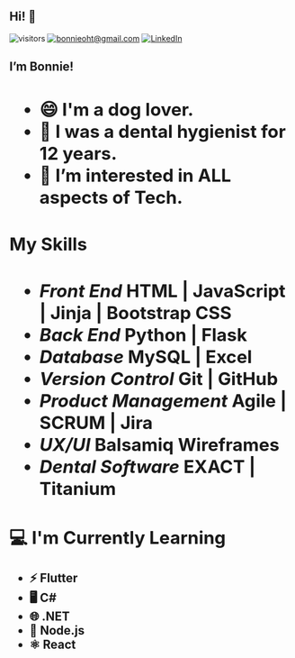 
<h2> Hi! 👋 </h2>

![visitors](https://visitor-badge.laobi.icu/badge?page_id=bonnieqxu)
<a href="mailto:bonnieoht@gmail.com">![bonnieoht@gmail.com](https://img.shields.io/badge/Gmail-D14836?style=for-the-badge&logo=gmail&logoColor=white)</a>   <a href="https://www.linkedin.com/in/bonnie-xu-ba1964275/">![LinkedIn](https://img.shields.io/badge/LinkedIn-0077B5?style=for-the-badge&logo=linkedin&logoColor=white)</a>
 
<!-- ![Overall Stats](https://github-readme-stats.vercel.app/api?username=bonnieqxu&count_private=false&show_icons=true&hide=contribs) -->

<!-- ![Top Langs](https://github-readme-stats.vercel.app/api/top-langs/?username=bonnieqxu&layout=compact) -->


 <h2><strong>I’m Bonnie!<strong><h2>

 - 😄 I'm a dog lover.
 - 🌱 I was a dental hygienist for 12 years.
 - 👀 I’m interested in ALL aspects of Tech.

 <h2>My Skills<h2>

 - <i>Front End</i> HTML | JavaScript | Jinja | Bootstrap CSS
 - <i>Back End</i> Python | Flask
 - <i>Database</i> MySQL | Excel
 - <i>Version Control</i> Git | GitHub
 - <i>Product Management</i> Agile | SCRUM | Jira
 - <i>UX/UI</i> Balsamiq Wireframes
 - <i>Dental Software</i> EXACT | Titanium

 <h2>💻 I'm Currently Learning</h2>

 - ⚡ Flutter
 - 🖥️ C#
 - 🌐 .NET
 - 🚀 Node.js
 - ⚛️ React





<!---
bonnieqxu/bonnieqxu is a ✨ special ✨ repository because its `README.md` (this file) appears on your GitHub profile.
You can click the Preview link to take a look at your changes.
--->
